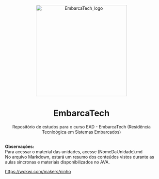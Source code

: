 <div align="center">
 <img width="300"
    alt="EmbarcaTech_logo"
    src=https://ifce.edu.br/noticias/ifce-integra-capacitacao-nacional-em-sistemas-embarcados/captura-de-tela-2024-07-08-141318-1.jpg/@@images/a46e3b52-3b0c-450e-afa2-353600ffb4c2.jpeg
    />
  <h1>EmbarcaTech</h1> 
  Repositório de estudos para o curso EAD - EmbarcaTech (Residência Tecnloógica em Sistemas Embarcados)
</div>

\
**Observações:**\
Para acessar o material das unidades, acesse (NomeDaUnidade).md\
No arquivo Markdown, estará um resumo dos conteúdos vistos durante as aulas síncronas e materiais disponibilizados no AVA.

https://wokwi.com/makers/ninho
